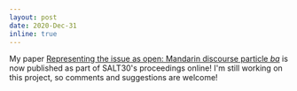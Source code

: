 ```yaml
---
layout: post
date: 2020-Dec-31 
inline: true
---
```


My paper [Representing the issue as open: Mandarin discourse particle *ba*](https://journals.linguisticsociety.org/proceedings/index.php/SALT/article/view/30.523) is now published as part of SALT30's proceedings online! I'm still working on this project, so comments and suggestions are welcome!